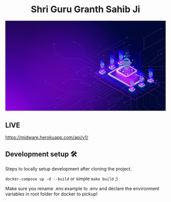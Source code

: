
<h1 align="center">Shri Guru Granth Sahib Ji</h1>

<img src="https://github.com/gurupratap-matharu/midware/blob/master/staticfiles/img/hero.jpg" alt="drawing" width="1920"/>

## LIVE

<https://midware.herokuapp.com/api/v1/>

## Development setup 🛠

Steps to locally setup development after cloning the project.

`docker-compose up -d --build`
or simple
`make build` ;)

Make sure you rename .env.example to .env and declare the environment variables in root folder for docker to pickup!
